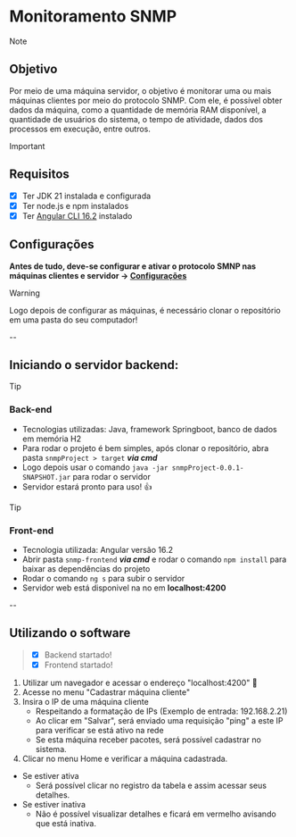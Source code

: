 # Monitoramento SNMP

> [!NOTE]
> ## Objetivo
> Por meio de uma máquina servidor, o objetivo é monitorar uma ou mais máquinas clientes por meio do protocolo SNMP. Com ele, é possível obter dados da máquina, como a quantidade de memória RAM disponível,
> a quantidade de usuários do sistema, o tempo de atividade, dados dos processos em execução, entre outros.

> [!IMPORTANT]
> ## Requisitos
> - [x] Ter JDK 21 instalada e configurada
> - [x] Ter node.js e npm instalados
> - [x] Ter [Angular CLI 16.2](https://angular.io/cli) instalado
>    
> ## Configurações
> **Antes de tudo, deve-se configurar e ativar o protocolo SMNP nas máquinas clientes e servidor -> [Configurações](https://github.com/mariaedk/snmp-sistemas-operacionais/blob/main/read/config.md)**

> [!warning]
> Logo depois de configurar as máquinas, é necessário clonar o repositório em uma pasta do seu computador!

--

## Iniciando o servidor backend:

> [!TIP]
> ### Back-end
> * Tecnologias utilizadas: Java, framework Springboot, banco de dados em memória H2
> * Para rodar o projeto é bem simples, após clonar o repositório, abra pasta `snmpProject > target` ***via cmd***
> * Logo depois usar o comando `java -jar snmpProject-0.0.1-SNAPSHOT.jar` para rodar o servidor
> * Servidor estará pronto para uso! :+1:

> [!TIP]
> ### Front-end
> * Tecnologia utilizada: Angular versão 16.2
> * Abrir pasta `snmp-frontend` ***via cmd*** e rodar o comando `npm install` para baixar as dependências do projeto
> * Rodar o comando `ng s` para subir o servidor
> * Servidor web está disponivel na no em __localhost:4200__ 

--

## Utilizando o software

> - [X] Backend startado!
> - [X] Frontend startado!

1. Utilizar um navegador e acessar o endereço "localhost:4200" :tada:
2. Acesse no menu "Cadastrar máquina cliente"
3. Insira o IP de uma máquina cliente
   - Respeitando a formatação de IPs (Exemplo de entrada: 192.168.2.21)
   - Ao clicar em "Salvar", será enviado uma requisição "ping" a este IP para verificar se está ativo na rede
   - Se esta máquina receber pacotes, será possível cadastrar no sistema.
4. Clicar no menu Home e verificar a máquina cadastrada.
  - Se estiver ativa
    - Será possível clicar no registro da tabela e assim acessar seus detalhes.
  - Se estiver inativa
    - Não é possível visualizar detalhes e ficará em vermelho avisando que está inativa.


